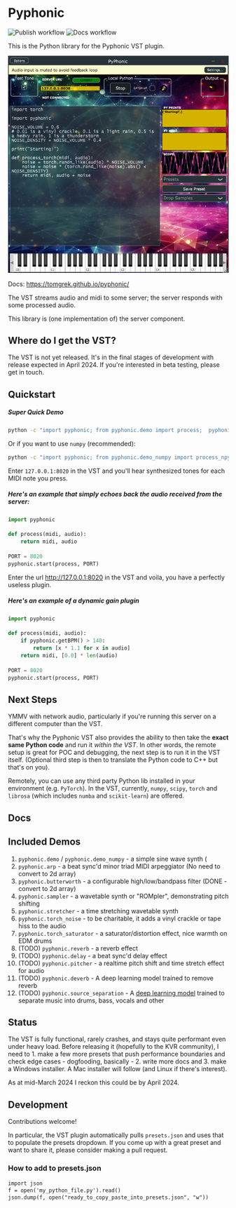 # Pyphonic

![Publish workflow](https://github.com/tomgrek/pyphonic/actions/workflows/python-publish.yml/badge.svg) ![Docs workflow](https://github.com/tomgrek/pyphonic/actions/workflows/pages-publish.yml/badge.svg) 

This is the Python library for the Pyphonic VST plugin.

![Plugin screenshot](docs/plugin_standalone.png)

Docs: https://tomgrek.github.io/pyphonic/

The VST streams audio and midi to some server; the server responds with some processed audio.

This library is (one implementation of) the server component.

## Where do I get the VST?

The VST is not yet released. It's in the final stages of development with release expected in April 2024. If you're interested in beta testing, please get in touch.

## Quickstart

##### Super Quick Demo

```bash
python -c "import pyphonic; from pyphonic.demo import process;  pyphonic.start(process, 8020)"
```

Or if you want to use `numpy` (recommended):

```bash
python -c "import pyphonic; from pyphonic.demo_numpy import process_npy;  pyphonic.start(process_npy, 8020)"
```

Enter `127.0.0.1:8020` in the VST and you'll hear synthesized tones for each MIDI note you press.

##### Here's an example that simply echoes back the audio received from the server:

```python
import pyphonic

def process(midi, audio):
    return midi, audio

PORT = 8020
pyphonic.start(process, PORT)
```

Enter the url http://127.0.0.1:8020 in the VST and voila, you have a perfectly useless plugin.

##### Here's an example of a dynamic gain plugin

```python
import pyphonic

def process(midi, audio):
    if pyphonic.getBPM() > 140:
        return [x * 1.1 for x in audio]
    return midi, [0.0] * len(audio)

PORT = 8020
pyphonic.start(process, PORT)
```

## Next Steps

YMMV with network audio, particularly if you're running this server on a different computer than the VST.

That's why the Pyphonic VST also provides the ability to then take the **exact same Python code** and run it _within the VST_. In other words, the remote setup is great for POC and debugging, the next step is to run it in the VST itself. (Optional third step is then to translate the Python code to C++ but that's on you).

Remotely, you can use any third party Python lib installed in your environment (e.g. `PyTorch`). In the VST, currently, `numpy`, `scipy`, `torch` and `librosa` (which includes `numba` and `scikit-learn`) are offered.

## Docs

## Included Demos

1. `pyphonic.demo` / `pyphonic.demo_numpy` - a simple sine wave synth (
2. `pyphonic.arp` - a beat sync'd minor triad MIDI arpeggiator (No need to convert to 2d array)
3. `pyphonic.butterworth` - a configurable high/low/bandpass filter (DONE - convert to 2d array)
4. `pyphonic.sampler` - a wavetable synth or "ROMpler", demonstrating pitch shifting
5. `pyphonic.stretcher` - a time stretching wavetable synth
6. `pyphonic.torch_noise` - to be charitable, it adds a vinyl crackle or tape hiss to the audio
7. `pyphonic.torch_saturator` - a saturator/distortion effect, nice warmth on EDM drums
8. (TODO) `pyphonic.reverb` - a reverb effect
9. (TODO) `pyphonic.delay` - a beat sync'd delay effect
10. (TODO) `pyphonic.pitcher` - a realtime pitch shift and time stretch effect for audio
11. (TODO) `pyphonic.deverb` - A deep learning model trained to remove reverb
12. (TODO) `pyphonic.source_separation` - A [deep learning model](https://pytorch.org/audio/stable/tutorials/hybrid_demucs_tutorial.html#sphx-glr-tutorials-hybrid-demucs-tutorial-py) trained to separate music into drums, bass, vocals and other

## Status

The VST is fully functional, rarely crashes, and stays quite performant even under heavy load. Before releasing it (hopefully to the KVR community), I need to 1. make a few more presets that push performance boundaries and check edge cases - dogfooding, basically - 2. write more docs and 3. make a Windows installer. A Mac installer will follow (and Linux if there's interest).

As at mid-March 2024 I reckon this could be by April 2024.

## Development

Contributions welcome!

In particular, the VST plugin automatically pulls `presets.json` and uses that to populate the presets dropdown. If you come up with a great preset and want to share it, please consider making a pull request.

### How to add to presets.json

```
import json
f = open('my_python_file.py').read()
json.dump(f, open("ready_to_copy_paste_into_presets.json", "w"))
```